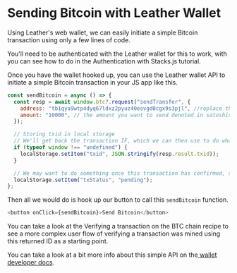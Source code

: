 # Sending Bitcoin with Leather Wallet

Using Leather's web wallet, we can easily initiate a simple Bitcoin transaction using only a few lines of code.

You'll need to be authenticated with the Leather wallet for this to work, with you can see how to do in the Authentication with Stacks.js tutorial.

Once you have the wallet hooked up, you can use the Leather wallet API to initiate a simple Bitcoin transaction in your JS app like this.

```javascript
const sendBitcoin = async () => {
  const resp = await window.btc?.request("sendTransfer", {
    address: "tb1qya9wtp4dyq67ldxz2pyuz40esvgd0cgx9s3pjl", //replace this with whatever address you want to send to
    amount: "10000", // the amount you want to send denoted in satoshis
  });

  // Storing txid in local storage
  // We'll get back the transaction IF, which we can then use to do whatever we want
  if (typeof window !== "undefined") {
    localStorage.setItem("txid", JSON.stringify(resp.result.txid));
  }

  // We may want to do something once this transaction has confirmed, so we can set it to pending here and then use an API like mempool.space to query the Bitcoin chain for information about this transaction
  localStorage.setItem("txStatus", "pending");
};
```

Then all we would do is hook up our button to call this `sendBitcoin` function.

```javascript
<button onClick={sendBitcoin}>Send Bitcoin</button>
```

You can take a look at the Verifying a transaction on the BTC chain recipe to see a more complex user flow of verifying a transaction was mined using this returned ID as a starting point.

You can take a look at a bit more info about this simple API on the[ wallet developer docs](https://hirowallet.gitbook.io/developers/bitcoin/sign-transactions/sending-bitcoin).

